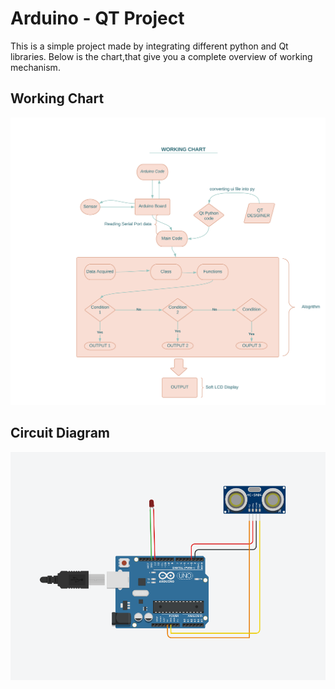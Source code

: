 # Arduino - QT Project

This is a simple project made by integrating different python and Qt libraries.
Below is the chart,that give you a complete overview of working mechanism.

## Working Chart

![working](imgs/Working.png)

## Circuit Diagram

![Circuit](imgs/circuit_diagram.png)


 
